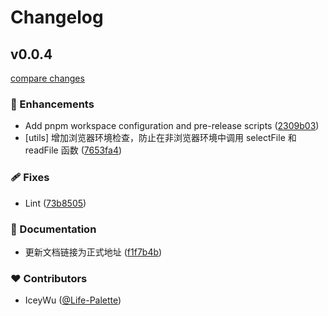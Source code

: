 # Changelog


## v0.0.4

[compare changes](https://github.com/IceyWu/life-palette-utils/compare/v0.0.3...v0.0.4)

### 🚀 Enhancements

- Add pnpm workspace configuration and pre-release scripts ([2309b03](https://github.com/IceyWu/life-palette-utils/commit/2309b03))
- [utils] 增加浏览器环境检查，防止在非浏览器环境中调用 selectFile 和 readFile 函数 ([7653fa4](https://github.com/IceyWu/life-palette-utils/commit/7653fa4))

### 🩹 Fixes

- Lint ([73b8505](https://github.com/IceyWu/life-palette-utils/commit/73b8505))

### 📖 Documentation

- 更新文档链接为正式地址 ([f1f7b4b](https://github.com/IceyWu/life-palette-utils/commit/f1f7b4b))

### ❤️ Contributors

- IceyWu ([@Life-Palette](https://github.com/Life-Palette))

